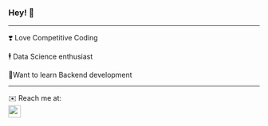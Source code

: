 ### Hey! :raising_hand:
<hr>

❣️ Love Competitive Coding

 🕴️ Data Science enthusiast

🌱Want to learn Backend development

<hr>

 ✉️ Reach me at:
 <br>
<img src="https://user-images.githubusercontent.com/48484451/116846688-7bb25c80-ac06-11eb-900c-907333d2df49.png" width=25/>


<!--
### Hi there 👋
**ShivaniSSS/ShivaniSSS** is a ✨ _special_ ✨ repository because its `README.md` (this file) appears on your GitHub profile.

[![licon](images/linkedin_icon.png =20)](https://www.linkedin.com/in/shivani-s-ba5400187/)
Here are some ideas to get you started:
:grey_exclamation:
- 🔭 I’m currently working on ...
- 🌱 I’m currently learning ...
- 👯 I’m looking to collaborate on ...
- 🤔 I’m looking for help with ...
- 💬 Ask me about ...
- 📫 How to reach me: ...
- 😄 Pronouns: ...
- ⚡ Fun fact: ...
-->
